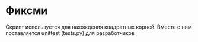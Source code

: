 # Фиксми
Скрипт используется для нахождения квадратных корней. Вместе с ним поставляется unittest (tests.py) для разработчиков
